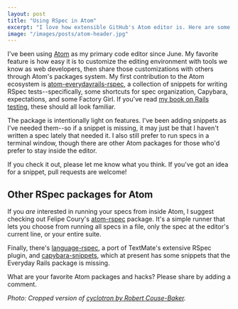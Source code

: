 ```yaml
---
layout: post
title: "Using RSpec in Atom"
excerpt: "I love how extensible GitHub's Atom editor is. Here are some useful packages for using it to edit and run RSpec tests."
image: "/images/posts/atom-header.jpg"
---
```


I've been using [Atom](http://atom.io) as my primary code editor since June. My favorite feature is how easy it is to customize the editing environment with tools we know as web developers, then share those customizations with others through Atom's packages system. My first contribution to the Atom ecosystem is [atom-everydayrails-rspec](https://atom.io/packages/atom-everydayrails-rspec), a collection of snippets for writing RSpec tests--specifically, some shortcuts for spec organization, Capybara, expectations, and some Factory Girl. If you've read [my book on Rails testing](https://leanpub.com/everydayrailsrspec), these should all look familiar.

The package is intentionally light on features. I've been adding snippets as I've needed them--so if a snippet is missing, it may just be that I haven't written a spec lately that needed it. I also still prefer to run specs in a terminal window, though there are other Atom packages for those who'd prefer to stay inside the editor.

If you check it out, please let me know what you think. If you've got an idea for a snippet, pull requests are welcome!

## Other RSpec packages for Atom

If you *are* interested in running your specs from inside Atom, I suggest checking out Felipe Coury's [atom-rspec](https://atom.io/packages/rspec) package. It's a simple runner that lets you choose from running all specs in a file, only the spec at the editor's current line, or your entire suite.

Finally, there's [language-rspec](https://atom.io/packages/language-rspec), a port of TextMate's extensive RSpec plugin, and [capybara-snippets](https://atom.io/packages/capybara-snippets), which at present has some snippets that the Everyday Rails package is missing.

What are your favorite Atom packages and hacks? Please share by adding a comment.

*Photo: Cropped version of [cyclotron by Robert Couse-Baker](https://www.flickr.com/photos/29233640@N07/6781174568/).*